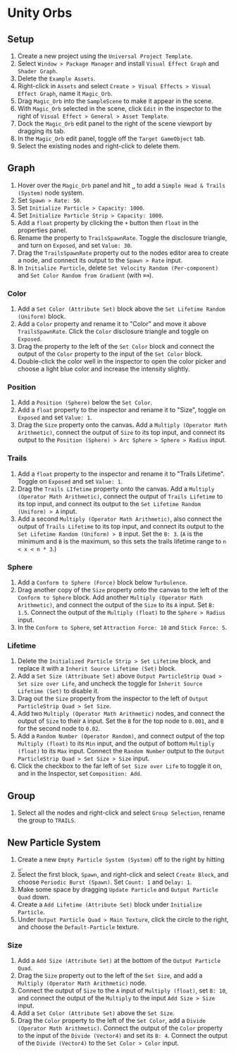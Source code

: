 # Unity Orbs

## Setup

1. Create a new project using the `Universal Project Template`.
2. Select `Window > Package Manager` and install `Visual Effect Graph` and `Shader Graph`.
3. Delete the `Example Assets`.
4. Right-click in `Assets` and select `Create > Visual Effects > Visual Effect Graph`, name it `Magic_Orb`.
5. Drag `Magic_Orb` into the `SampleScene` to make it appear in the scene.
6. With `Magic_Orb` selected in the scene, click `Edit` in the inspector to the right of `Visual Effect > General > Asset Template`.
7. Dock the `Magic_Orb` edit panel to the right of the scene viewport by dragging its tab.
8. In the `Magic_Orb` edit panel, toggle off the `Target GameObject` tab.
9. Select the existing nodes and right-click to delete them.

## Graph

1. Hover over the `Magic_Orb` panel and hit `␣` to add a `Simple Head & Trails (System)` node system.
2. Set `Spawn > Rate: 50`.
3. Set `Initialize Particle > Capacity: 1000`.
4. Set `Initialize Particle Strip > Capacity: 1000`.
5. Add a `float` property by clicking the `+` button then `float` in the properties panel.
6. Rename the property to `TrailsSpawnRate`. Toggle the disclosure triangle, and turn on `Exposed`, and set `Value: 30`.
7. Drag the `TrailsSpawnRate` property out to the nodes editor area to create a node, and connect its output to the `Spawn > Rate` input.
8. In `Initialize Particle`, delete `Set Velocity Random (Per-component)` and `Set Color Random from Gradient` (with `⌘⌫`).

### Color

1. Add a `Set Color (Attribute Set)` block above the `Set Lifetime Random (Uniform)` block.
2. Add a `Color` property and rename it to "Color" and move it above `TrailsSpawnRate`. Click the `Color` disclosure triangle and toggle on `Exposed`.
3. Drag the property to the left of the `Set Color` block and connect the output of the `Color` property to the input of the `Set Color` block.
4. Double-click the color well in the inspector to open the color picker and choose a light blue color and increase the intensity slightly.

### Position

1. Add a `Position (Sphere)` below the `Set Color`.
2. Add a `float` property to the inspector and rename it to "Size", toggle on `Exposed` and set `Value: 1`.
3. Drag the `Size` property onto the canvas. Add a `Multiply (Operator Math Arithmetic)`, connect the output of `Size` to its top input, and connect its output to the `Position (Sphere) > Arc Sphere > Sphere > Radius` input.

### Trails

1. Add a `float` property to the inspector and rename it to "Trails Lifetime". Toggle on `Exposed` and set `Value: 1`.
2. Drag the `Trails LIfetime` property onto the canvas. Add a `Multiply (Operator Math Arithmetic)`, connect the output of `Trails Lifetime` to its top input, and connect its output to the `Set Lifetime Random (Uniform) > A` input.
3. Add a second `Multiply (Operator Math Arithmetic)`, also connect the output of `Trails Lifetime` to its top input, and connect its output to the `Set Lifetime Random (Uniform) > B` input. Set the `B: 3`. (`A` is the minimum and `B` is the maximum, so this sets the trails lifetime range to `n < x < n * 3`.)

### Sphere

1. Add a `Conform to Sphere (Force)` block below `Turbulence`.
2. Drag another copy of the `Size` property onto the canvas to the left of the `Conform to Sphere` block. Add another `Multiply (Operator Math Arithmetic)`, and connect the output of the `Size` to its `A` input. Set `B: 1.5`. Connect the output of the `Multiply (float)` to the `Sphere > Radius` input.
3. In the `Conform to Sphere`, set `Attraction Force: 10` and `Stick Force: 5`.

### Lifetime

1. Delete the `Initialized Particle Strip > Set Lifetime` block, and replace it with a `Inherit Source Lifetime (Set)` block.
2. Add a `Set Size (Attribuate Set)` above `Output ParticleStrip Quad > Set size over Life`, and uncheck the toggle for `Inherit Source Lifetime (Set)` to disable it. 
3. Drag out the `Size` property from the inspector to the left of `Output ParticleStrip Quad > Set Size`.
4. Add two `Multiply (Operator Math Arithmetic)` nodes, and connect the output of `Size` to their `A` input. Set the `B` for the top node to `0.001`, and `B` for the second node to `0.02`.
5. Add a `Random Number (Operator Random)`, and connect output of the top `Multiply (float)` to its `Min` input, and the output of bottom `Multiply (float)` to its `Max` input. Connect the `Random Number` output to the `Output ParticleStrip Quad > Set Size > Size` input.
6. Click the checkbox to the far left of `Set Size over Life` to toggle it on, and in the Inspector, set `Composition: Add`.

## Group

1. Select all the nodes and right-click and select `Group Selection`, rename the group to `TRAILS`.

## New Particle System

1. Create a new `Empty Particle System (System)` off to the right by hitting `␣`.
2. Select the first block, `Spawn`, and right-click and select `Create Block`, and choose `Periodic Burst (Spawn)`. Set `Count: 1` and `Delay: 1`.
3. Make some space by dragging `Update Particle` and `Output Particle Quad` down.
4. Create a `Add Lifetime (Attribute Set)` block under `Initialize Particle`.
5. Under `Output Particle Quad > Main Texture`, click the circle to the right, and choose the `Default-Particle` texture.

### Size

1. Add a `Add Size (Attribute Set)` at the bottom of the `Output Particle Quad`.
2. Drag the `Size` property out to the left of the `Set Size`, and add a `Multiply (Operator Math Arithmetic)` node.
3. Connect the output of `Size` to the `A` input of `Multiply (float)`, set `B: 10`, and connect the output of the `Multiply` to the input `Add Size > Size` input.
4. Add a `Set Color (Attribute Set)` above the `Set Size`.
5. Drag the `Color` property to the left of the `Set Color`, add a `Divide (Operator Math Arithmetic)`. Connect the output of the `Color` property to the input of the `Divide (Vector4)` and set its `B: 4`. Connect the output of the `Divide (Vector4)` to the `Set Color > Color` input.
